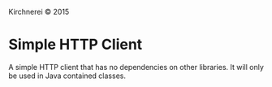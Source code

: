 
Kirchnerei &copy; 2015

# Simple HTTP Client

A simple HTTP client that has no dependencies on other libraries. It will only be used in Java contained classes.

